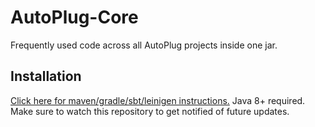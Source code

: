 # AutoPlug-Core
Frequently used code across all AutoPlug projects inside one jar.
## Installation
[Click here for maven/gradle/sbt/leinigen instructions.](https://jitpack.io/#Osiris-Team/AutoPlug-Core/3.2)
Java 8+ required.
Make sure to watch this repository to get notified of future updates.
